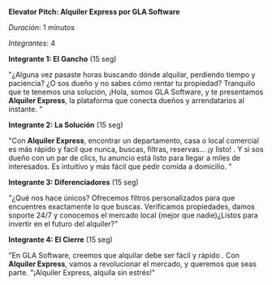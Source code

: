 **Elevator Pitch: Alquiler Express por GLA Software**

*Duración*: 1 minutos

*Integrantes*: 4

**Integrante 1: El Gancho** (15 seg)

"¿Alguna vez pasaste horas buscando dónde alquilar, perdiendo tiempo y paciencia? ¿O sos dueño y no sabes cómo rentar tu propiedad? Tranquilo que te tenemos una solución, ¡Hola, somos GLA Software, y te presentamos **Alquiler Express**, la plataforma que conecta dueños y arrendatarios al instante. "

**Integrante 2: La Solución** (15 seg)

"Con **Alquiler Express**, encontrar un departamento, casa o local comercial es más rápido y facil que nunca, buscas, filtras, reservas… ¡y listo! . Y si sos dueño con un par de clics, tu anuncio está listo para llegar a miles de interesados. Es intuitivo y más fácil que pedir comida a domicilio. "

**Integrante 3: Diferenciadores** (15 seg)

"¿Qué nos hace únicos? Ofrecemos filtros personalizados para que encuentres exactamente lo que buscas. Verificamos propiedades, damos soporte 24/7 y conocemos el mercado local (mejor que nadie)¿Listos para invertir en el futuro del alquiler?"

**Integrante 4: El Cierre** (15 seg)

"En GLA Software,  creemos que alquilar debe ser fácil y rápido . Con **Alquiler Express**, vamos a revolucionar el mercado, y queremos que seas parte. "¡Alquiler Express, alquila sin estrés!"

